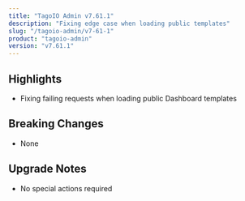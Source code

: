 ```yaml
---
title: "TagoIO Admin v7.61.1"
description: "Fixing edge case when loading public templates"
slug: "/tagoio-admin/v7-61-1"
product: "tagoio-admin"
version: "v7.61.1"
---
```


## Highlights

- Fixing failing requests when loading public Dashboard templates

## Breaking Changes

- None

## Upgrade Notes

- No special actions required
